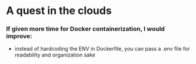 
# A quest in the clouds

### If given more time for Docker containerization, I would improve: ###
  * instead of hardcoding the ENV in Dockerfile, you can pass a .env file for readability and organization sake
